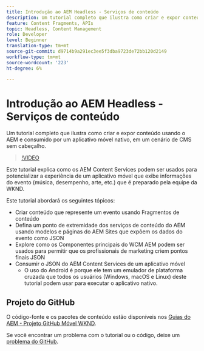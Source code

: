 ```yaml
---
title: Introdução ao AEM Headless - Serviços de conteúdo
description: Um tutorial completo que ilustra como criar e expor conteúdo usando o AEM Headless.
feature: Content Fragments, APIs
topic: Headless, Content Management
role: Developer
level: Beginner
translation-type: tm+mt
source-git-commit: d9714b9a291ec3ee5f3dba9723de72bb120d2149
workflow-type: tm+mt
source-wordcount: '223'
ht-degree: 6%

---
```



# Introdução ao AEM Headless - Serviços de conteúdo

Um tutorial completo que ilustra como criar e expor conteúdo usando o AEM e consumido por um aplicativo móvel nativo, em um cenário de CMS sem cabeçalho.

>[!VIDEO](https://video.tv.adobe.com/v/28315/?quality=12&learn=on)

Este tutorial explica como os AEM Content Services podem ser usados para potencializar a experiência de um aplicativo móvel que exibe informações do evento (música, desempenho, arte, etc.) que é preparado pela equipe da WKND.

Este tutorial abordará os seguintes tópicos:

* Criar conteúdo que represente um evento usando Fragmentos de conteúdo
* Defina um ponto de extremidade dos serviços de conteúdo do AEM usando modelos e páginas do AEM Sites que expõem os dados do evento como JSON
* Explore como os Componentes principais do WCM AEM podem ser usados para permitir que os profissionais de marketing criem pontos finais JSON
* Consumir o JSON do AEM Content Services de um aplicativo móvel
   * O uso do Android é porque ele tem um emulador de plataforma cruzada que todos os usuários (Windows, macOS e Linux) deste tutorial podem usar para executar o aplicativo nativo.

## Projeto do GitHub

O código-fonte e os pacotes de conteúdo estão disponíveis nos [Guias do AEM - Projeto GitHub Móvel WKND](https://github.com/adobe/aem-guides-wknd-mobile).

Se você encontrar um problema com o tutorial ou o código, deixe um [problema do GitHub](https://github.com/adobe/aem-guides-wknd-mobile/issues).
